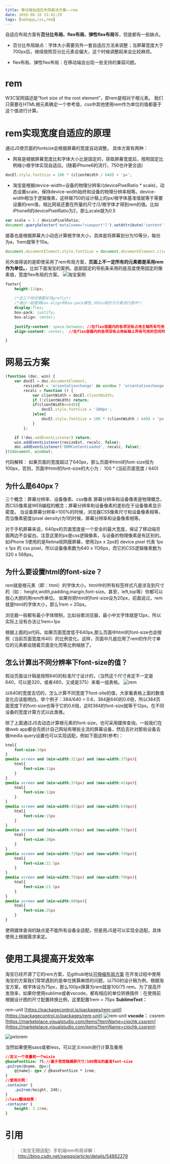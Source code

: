 ```yaml
---
title: 移动端自适应布局解决方案——rem
date: 2016-06-16 13:42:29
tags: [webapp,css,rem]
---
```

自适应布局方案有**百分比布局、flex布局、弹性flex布局**等，但是都有一些缺点。
- 百分比布局缺点：字体大小需要另外一套自适应方法来调整；当屏幕宽度大于700px后，继续按照百分比元素会偏大，这个时候调整起来会比较麻烦。

- flex布局、弹性flex布局：在移动端会出现一些支持的兼容问题。

# rem #
W3C官网描述是“font size of the root element”，即rem是相对于根元素。
我们只需要在HTML根元素确定一个参考值，css中其他使用rem作为单位的值都基于这个值进行计算。

# rem实现宽度自适应的原理 #
通过JS使页面<html>的fontsize会根据屏幕的宽度自动调整。
具体方案有两种：

- 网易是根据屏幕宽度比和字体大小比是固定的，获取屏幕宽度后，按照固定比例缩小根字体实现自适应。(随着iPhone6的流行，750也许更合适)
```javascript
docEl.style.fontSize = 100 * (clientWidth / 640) + 'px';
```
- 淘宝是根据device-width=设备的物理分辨率/(devicePixelRatio * scale)，动态设置scale，保持device-width始终和设备的物理分辨率相等。device-width相当于逻辑像素，这样做750的设计稿上的px/根字体基准值就等于需要设置的rem值，相比网易还要在所量的尺寸/2/根字体才得到rem的值。比如iPhone6的devicePixelRatio为2，那么scale就为0.5
```javascript
var scale = 1 / devicePixelRatio;
document.querySelector('meta[name="viewport"]').setAttribute('content','initial-scale=' + scale + ', maximum-scale=' + scale + ', minimum-scale=' + scale + ', user-scalable=no');
```
接着也是根据屏幕大小动态计算根字体大小，具体是将屏幕划分为10等分，每份为a，1rem就等于10a。
```javascript
document.documentElement.style.fontSize = document.documentElement.clientWidth / 10 + 'px';
```

另外值得说的是即使采用了rem布局方案，**页面上不一定所有的元素都是采用rem作为单位。**，比如下面淘宝的案例。底部固定的导航条采用的是高度使用固定的像素值，宽度flex布局的方案。
![淘宝案例](http://huzerui.com/blog/img/post/2016-06-16-rem-adaptive-layout-1.jpg)
```css
footer{
	height:114px;
	
	/*这三个样式需要补充prefix*/
    /*通过一起使用box-align和box-pack属性,对div框的子元素进行居中*/
	display:flex;
	box-pack: justify;
	box-align: center;
    
	justify-content: space-between; //在flex容器内的各项没有占用主轴所有可用的空间时,元素的各项周围留有空白
	align-content: center;  //在flex容器内的各项没有占用纵轴上所有可用的空间时，元素居中对齐

}
```
# 网易云方案
```javascript
(function (doc, win) {
    var docEl = doc.documentElement,
        resizeEvt = 'orientationchange' in window ? 'orientationchange' : 'resize',
        recalc = function () {
            var clientWidth = docEl.clientWidth;
            if (!clientWidth) return;
            if(clientWidth>=640){
                docEl.style.fontSize = '100px';
            }else{
                docEl.style.fontSize = 100 * (clientWidth / 640) + 'px';
            }
        };

    if (!doc.addEventListener) return;
    win.addEventListener(resizeEvt, recalc, false);
    doc.addEventListener('DOMContentLoaded', recalc, false);
})(document, window);
```
代码解释：
如果页面的宽度超过了640px，那么页面中html的font-size恒为100px，否则，页面中html的font-size的大小为： 100 * (当前页面宽度 / 640) 

## 为什么是640px？ 
三个概念：屏幕分辨率、设备像素、css像素
屏幕分辨率和设备像素是物理概念，而CSS像素是WEB编程的概念；屏幕分辨率和设备像素的差别在于设备像素显示密度。
当设备屏幕分辨率=100%的时候，浏览器CSS像素尺寸和设备像素相等，而当像素密度(pixel density)为1的时候，屏幕分辨率和设备像素相等。

对于手机屏幕来说，640px的页面宽度是一个安全的最大宽度，保证了移动端页面两边不会留白。注意这里的px是css逻辑像素，与设备的物理像素是有区别的。如iPhone 5使用的是Retina视网膜屏幕，使用2px x 2px的 device pixel 代表 1px x 1px 的 css pixel，所以设备像素数为640 x 1136px，而它的CSS逻辑像素数为320 x 568px。

## 为什么要设置html的font-size？ 
rem就是根元素（即：html）的字体大小。html中的所有标签样式凡是涉及到尺寸的（如： height,width,padding,margin,font-size。甚至，left,top等）你都可以放心大胆的用rem作单位。
如果你把html的font-size设为20px，前面说过，rem就是html的字体大小，那么1rem = 20px。

浏览器一般都有最小字体限制，比如谷歌浏览器，最小中文字体就是12px，所以实际上没有办法让1rem=1px

根据上面的js代码，如果页面宽度低于640px,那么页面中html的font-size也会按照（当前页面宽度/640）的比例变化。这样，页面中凡是应用了rem的作尺寸单位的元素都会随着页面变化而等比例缩放了。

## 怎么计算出不同分辨率下font-size的值？
假设页面设计稿是按照640的标准尺寸设计的，（当然这个尺寸肯定不一定是640，可以是320，或者480，又或是375）来看一组表格。
![rem](http://huzerui.com/blog/img/post/2016-06-16-rem-adaptive-layout-2.jpg)

以640的宽度去切的，怎么计算不同宽度下font-site的值，大家看表格上面的数值变化应该能明白。举个例子：384/640 = 0.6，384是640的0.6倍，所以384页面宽度下的font-size也等于它的0.6倍，这时384的font-size就等于12px。在不同设备的宽度计算方式以此类推。

除了上面通过JS去动态计算根元素的font-size，也可采用媒体查询。一般我们在做web app都会先统计自己网站有哪些主流的屏幕设备，然后去针对那些设备去做media query设置也可以实现适配，例如下面这样(参考)：
```css
html{
    font-size:10px
} 
@media screen and (min-width:321px) and (max-width:375px){
    html{
        font-size:11px
    }   
} 
@media screen and (min-width:376px) and (max-width:414px){
    html{
        font-size:12px
    }
} 
@media screen and (min-width:415px) and (max-width:639px){
    html{
        font-size:15px
    }
} 
@media screen and (min-width:640px) and (max-width:719px){
    html{
        font-size:20px
    }
} 
@media screen and (min-width:720px) and (max-width:749px){
    html{
        font-size:22.5px
    }
} 
@media screen and (min-width:750px) and (max-width:799px){
    html{
        font-size:23.5px
    }
} 
@media screen and (min-width:800px){
    html{
        font-size:25px
    }
}
```
使用媒体查询的缺点是不能所有设备全适配，但是用JS是可以实现全适配。具体使用上根据需求来定。

# 使用工具提高开发效率
淘宝已经开源了它的rem方案，见github地址[可伸缩布局方案](https://github.com/amfe/lib-flexible)
在开发过程中使用淘宝的方案我们常常遇到的是单位换算麻烦的问题，以750的设计稿为例，根据淘宝方案，根字体设为75px，那么100px换算为rem就是100/75 rem。为了提高开发效率，如果你使用sublime或者vscode，都有相应的单位转换插件：在使用前根据设计图的尺寸配置转换比例，这里配置1rem = 75px
**SublimeText：**

rem-unit [https://packagecontrol.io/packages/rem-unit](https://packagecontrol.io/packages/rem-unit)
![rem-unit](http://qiniu.huzerui.com/image/2017-6-30-rem-unit.gif/w640)
**vscode：**
cssrem [https://marketplace.visualstudio.com/items?itemName=cipchk.cssrem](https://marketplace.visualstudio.com/items?itemName=cipchk.cssrem)

![pxtorem](http://qiniu.huzerui.com/image/2017-6-30-css-to-rem.gif)

当然如果使用sass或者less，可以定义mixin进行计算及重用
```css
//定义一个变量和一个mixin
@baseFontSize: 75;//基于视觉稿横屏尺寸/100得出的基准font-size
.px2rem(@name, @px){
    @{name}: @px / @baseFontSize * 1rem;
}
//使用示例：
.container {
    .px2rem(height, 240);
}
//less翻译结果：
.container {
    height: 3.2rem;
}
```
# 引用
> （淘宝无限适配）手机端rem布局详解：http://blog.csdn.net/xwqqq/article/details/54862279